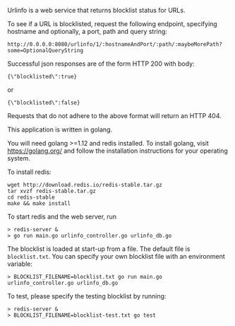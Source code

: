 Urlinfo is a web service that returns blocklist status for URLs.

To see if a URL is blocklisted, request the following endpoint, specifying hostname and optionally, a port, path and query string:
```
http://0.0.0.0:8080/urlinfo/1/:hostnameAndPort/:path/:maybeMorePath?some=OptionalQueryString
```

Successful json responses are of the form HTTP 200 with body:

```
{\"blocklisted\":true}
```

or 

```
{\"blocklisted\":false}
```

Requests that do not adhere to the above format will return an HTTP 404.

This application is written in golang.

You will need golang >=1.12 and redis installed. To install golang, visit https://golang.org/ and follow the installation instructions for your operating system.

To install redis:
```
wget http://download.redis.io/redis-stable.tar.gz
tar xvzf redis-stable.tar.gz
cd redis-stable
make && make install
```

To start redis and the web server, run

```
> redis-server & 
> go run main.go urlinfo_controller.go urlinfo_db.go
```

The blocklist is loaded at start-up from a file. The default file is `blocklist.txt`. You can specify your own blocklist file with an environment variable:

```
> BLOCKLIST_FILENAME=blocklist.txt go run main.go urlinfo_controller.go urlinfo_db.go
```

To test, please specify the testing blocklist by running:

```
> redis-server & 
> BLOCKLIST_FILENAME=blocklist-test.txt go test
```

